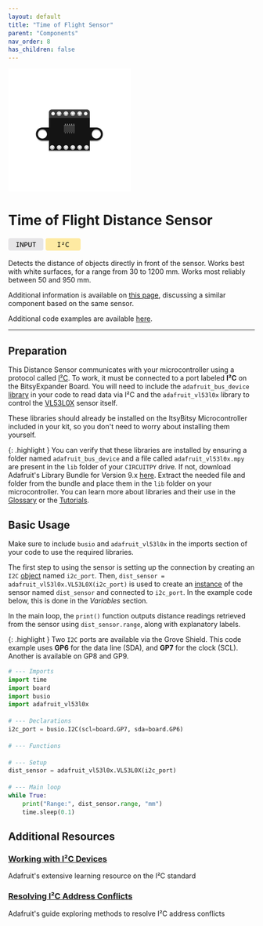 ```yaml
---
layout: default
title: "Time of Flight Sensor"
parent: "Components"
nav_order: 8
has_children: false
---
```


<img src="assets/ToF_v1_VL53L0X.png" alt="Time of Flight Sensor Version 1"  width="250"/>

# Time of Flight Distance Sensor
<a href="../../glossary/glossary"><img src="../../glossary/assets/input.png" alt="Input" width="72"/></a> <a href="../../glossary/glossary"><img src="../../glossary/assets/iic.png" alt="I²C" width="72"/></a>

Detects the distance of objects directly in front of the sensor. Works best with white surfaces, for a range from 30 to 1200 mm. Works most reliably between 50 and 950 mm.

Additional information is available on [this page](https://learn.adafruit.com/adafruit-vl53l0x-micro-lidar-distance-sensor-breakout), discussing a similar component based on the same sensor.

Additional code examples are available [here](https://github.com/adafruit/Adafruit_CircuitPython_VL53L0X/tree/main/examples).

---

## Preparation

This Distance Sensor communicates with your microcontroller using a protocol called [I²C](../../glossary/glossary). To work, it must be connected to a port labeled **I²C** on the BitsyExpander Board. You will need to include the `adafruit_bus_device` [library](../../glossary/glossary) in your code to read data via I²C and the `adafruit_vl53l0x` library to control the [VL53L0X](https://www.adafruit.com/product/3317) sensor itself.

These libraries should already be installed on the ItsyBitsy Microcontroller included in your kit, so you don't need to worry about installing them yourself.

{: .highlight }
You can verify that these libraries are installed by ensuring a folder named `adafruit_bus_device` and a file called `adafruit_vl53l0x.mpy` are present in the `lib` folder of your `CIRCUITPY` drive. If not, download Adafruit's Library Bundle for Version 9.x [here](https://circuitpython.org/libraries). Extract the needed file and folder from the bundle and place them in the `lib` folder on your microcontroller. You can learn more about libraries and their use in the [Glossary](../../glossary/glossary) or the [Tutorials](../../Tutorials).

## Basic Usage

Make sure to include `busio` and `adafruit_vl53l0x` in the imports section of your code to use the required libraries.  

The first step to using the sensor is setting up the connection by creating an `I2C` [object](../../glossary/glossary) named `i2c_port`. Then, `dist_sensor = adafruit_vl53l0x.VL53L0X(i2c_port)` is used to create an [instance](../../glossary/glossary) of the sensor named `dist_sensor` and connected to `i2c_port`. In the example code below, this is done in the _Variables_ section.

In the main loop, the `print()` function outputs distance readings retrieved from the sensor using `dist_sensor.range`, along with explanatory labels.

{: .highlight }
Two `I2C` ports are available via the Grove Shield. This code example uses **GP6** for the data line (SDA), and **GP7** for the clock (SCL). Another is available on GP8 and GP9.

```python
# --- Imports
import time
import board
import busio
import adafruit_vl53l0x

# --- Declarations
i2c_port = busio.I2C(scl=board.GP7, sda=board.GP6)

# --- Functions

# --- Setup
dist_sensor = adafruit_vl53l0x.VL53L0X(i2c_port)

# --- Main loop
while True:
    print("Range:", dist_sensor.range, "mm")
    time.sleep(0.1)
```

## Additional Resources

### [Working with I²C Devices](https://learn.adafruit.com/working-with-i2c-devices)

Adafruit's extensive learning resource on the I²C standard

### [Resolving I²C Address Conflicts](https://learn.adafruit.com/working-with-multiple-i2c-devices)

Adafruit's guide exploring methods to resolve I²C address conflicts
